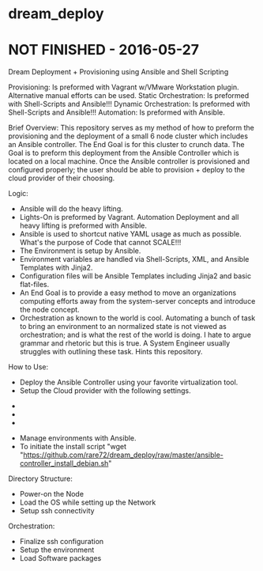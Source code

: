 # dream_deploy
# NOT FINISHED - 2016-05-27
Dream Deployment + Provisioning using Ansible and Shell Scripting

Provisioning: Is preformed with Vagrant w/VMware Workstation plugin. Alternative manual efforts can be used.
Static Orchestration: Is preformed with Shell-Scripts and Ansible!!!
Dynamic Orchestration: Is preformed with Shell-Scripts and Ansible!!!
Automation: Is preformed with Ansible.


Brief Overview:
This repository serves as my method of how to preform the provisioning and the deployment of a small 6 node cluster which includes an Ansible controller. The End Goal is for this cluster to crunch data. The Goal is to preform this deployment from the Ansible Controller which is located on a local machine. Once the Ansible controller is provisioned and configured properly; the user should be able to provision + deploy to the cloud provider of their choosing.

Logic:
- Ansible will do the heavy lifting.
- Lights-On is preformed by Vagrant. Automation Deployment and all heavy lifting is preformed with Ansible.
- Ansible is used to shortcut native YAML usage as much as possible. What's the purpose of Code that cannot SCALE!!!
- The Environment is setup by Ansible.
- Environment variables are handled via Shell-Scripts, XML, and Ansible Templates with Jinja2.  
- Configuration files will be Ansible Templates including Jinja2 and basic flat-files.
- An End Goal is to provide a easy method to move an organizations computing efforts away from the system-server concepts and introduce the node concept.
- Orchestration as known to the world is cool. Automating a bunch of task to bring an environment to an normalized state is not viewed as orchestration; and is what the rest of the world is doing. I hate to argue grammar and rhetoric but this is true.  A System Engineer usually struggles with outlining these task. Hints this repository.



How to Use:
- Deploy the Ansible Controller using your favorite virtualization tool.
- Setup the Cloud provider with the following settings.
*
*
*
- Manage environments with Ansible.
- To initiate the install script "wget "https://github.com/rare72/dream_deploy/raw/master/ansible-controller_install_debian.sh"


Directory Structure:

* Power-on the Node
* Load the OS while setting up the Network
* Setup ssh connectivity

Orchestration:
* Finalize ssh configuration
* Setup the environment
* Load Software packages

